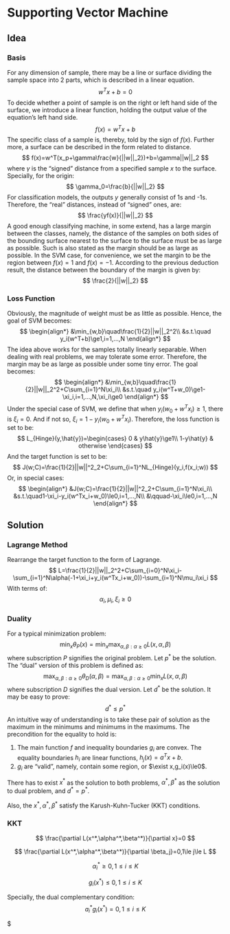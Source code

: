 # Supporting Vector Machine

## Idea

### Basis

For any dimension of sample, there may be a line or surface dividing the sample space into 2 parts, which is described in a linear equation.
$$
w^Tx+b=0
$$
To decide whether a point of sample is on the right or left hand side of the surface, we introduce a linear function, holding the output value of the equation’s left hand side.
$$
f(x)=w^Tx+b
$$
The specific class of a sample is, thereby, told by the sign of $f(x)$. Further more, a surface can be described in the form related to distance.
$$
f(x)=w^T(x_p+\gamma\frac{w}{||w||_2})+b=\gamma||w||_2
$$
where $\gamma$ is the “signed” distance from a specified sample $x$ to the surface. Specially, for the origin:
$$
\gamma_0=\frac{b}{||w||_2}
$$
For classification models, the outputs $y$ generally consist of 1s and -1s. Therefore, the “real” distances, instead of “signed” ones, are:
$$
\frac{yf(x)}{||w||_2}
$$
A good enough classifying machine, in some extend, has a large margin between the classes, namely, the distance of the samples on both sides of the bounding surface nearest to the surface to the surface must be as large as possible. Such is also stated as the margin should be as large as possible. In the SVM case, for convenience, we set the margin to be the region between $f(x)=1$ and $f(x)=-1$. According to the previous deduction result, the distance between the boundary of the margin is given by:
$$
\frac{2}{||w||_2}
$$

### Loss Function

Obviously, the magnitude of weight must be as little as possible. Hence, the goal of SVM becomes:
$$
\begin{align*}
&\min_{w,b}\quad\frac{1}{2}||w||_2^2\\
&s.t.\quad y_i(w^T+b)\ge1,i=1,...,N
\end{align*}
$$
The idea above works for the samples totally linearly separable. When dealing with real problems, we may tolerate some error. Therefore, the margin may be as large as possible under some tiny error. The goal becomes:
$$
\begin{align*}
&\min_{w,b}\quad\frac{1}{2}||w||_2^2+C\sum_{i=1}^N\xi_i\\
&s.t.\quad y_i(w^T+w_0)\ge1-\xi_i,i=1,...,N,\xi_i\ge0
\end{align*}
$$
Under the special case of SVM, we define that when $y_i(w_0+w^Tx_i)\ge1$, there is $\xi_i=0$. And if not so, $\xi_i=1-y_i(w_0+w^Tx_i)$. Therefore, the loss function is set to be:
$$
L_{Hinge}(y,\hat{y})=\begin{cases}
0 & y\hat{y}\ge1\\
1-y\hat{y} & otherwise
\end{cases}
$$
And the target function is set to be:
$$
J(w;C)=\frac{1}{2}||w||^2_2+C\sum_{i=1}^NL_{Hinge}(y_i,f(x_i;w))
$$
Or, in special cases:
$$
\begin{align*}
&J(w;C)=\frac{1}{2}||w||^2_2+C\sum_{i=1}^N\xi_i\\
&s.t.\quad1-\xi_i-y_i(w^Tx_i+w_0)\le0,i=1,...,N\\
&\qquad-\xi_i\le0,i=1,...,N
\end{align*}
$$


## Solution

### Lagrange Method

Rearrange the target function to the form of Lagrange.
$$
L=\frac{1}{2}||w||_2^2+C\sum_{i=0}^N\xi_i-\sum_{i=1}^N\alpha(-1+\xi_i+y_i(w^Tx_i+w_0))-\sum_{i=1}^N\mu_i\xi_i
$$
With terms of:
$$
\alpha_i,\mu_i,\xi_i\ge0
$$

### Duality

For a typical minimization problem:
$$
\min_x\theta_P(x)=\min_x\max_{\alpha,\beta:\alpha\ge0}L(x,\alpha,\beta)
$$
where subscription $P$ signifies the original problem. Let $p^*$ be the solution. The “dual” version of this problem is defined as:
$$
\max_{\alpha,\beta:\alpha\ge0}\theta_D(\alpha,\beta)=\max_{\alpha,\beta:\alpha\ge0}\min_xL(x,\alpha,\beta)
$$
where subscription $D$ signifies the dual version. Let $d^*$ be the solution. It may be easy to prove:
$$
d^*\le p^*
$$
An intuitive way of understanding is to take these pair of solution as the maximum in the minimums and minimums in the maximums. The precondition for the equality to hold is:

1. The main function $f$ and inequality boundaries $g_i$ are convex. The equality boundaries $h_i$ are linear functions, $h_j(x)=a^Tx+b$.
2. $g_i$ are “valid”, namely, contain some region, or $\exist x,g_i(x)\le0$.

There has to exist $x^*$ as the solution to both problems, $\alpha^*,\beta^*$ as the solution to dual problem, and $d^*=p^*$.

Also, the $x^*,\alpha^*,\beta^*$ satisfy the Karush-Kuhn-Tucker (KKT) conditions.

### KKT

$$
\frac{\partial L(x^*,\alpha^*,\beta^*)}{\partial x}=0
$$

$$
\frac{\partial L(x^*,\alpha^*,\beta^*)}{\partial \beta_j}=0,1\le j\le L
$$

$$
\alpha_i^*\ge0,1\le i\le K
$$

$$
g_i(x^*)\le0,1\le i\le K
$$

Specially, the dual complementary condition:
$$
a_i^*g_i(x^*)=0,1\le i\le K
$$


$

